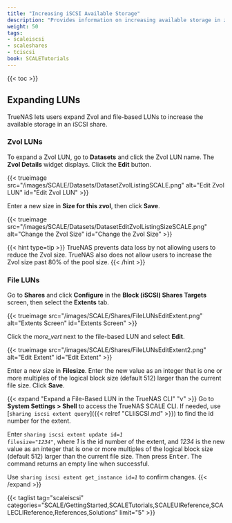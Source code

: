```yaml
---
title: "Increasing iSCSI Available Storage"
description: "Provides information on increasing available storage in zvols and file LUNs for iSCSI block shares."
weight: 50
tags:
- scaleiscsi
- scaleshares
- tciscsi
book: SCALETutorials
---
```


{{< toc >}}

## Expanding LUNs

TrueNAS lets users expand Zvol and file-based LUNs to increase the available storage in an iSCSI share.

### Zvol LUNs
To expand a Zvol LUN, go to **Datasets** and click the Zvol LUN name. The **Zvol Details** widget displays. Click the **Edit** button.

{{< trueimage src="/images/SCALE/Datasets/DatasetZvolListingSCALE.png" alt="Edit Zvol LUN" id="Edit Zvol LUN" >}}

Enter a new size in **Size for this zvol**, then click **Save**.

{{< trueimage src="/images/SCALE/Datasets/DatasetEditZvolListingSizeSCALE.png" alt="Change the Zvol Size" id="Change the Zvol Size" >}}

{{< hint type=tip >}}
TrueNAS prevents data loss by not allowing users to reduce the Zvol size.
TrueNAS also does not allow users to increase the Zvol size past 80% of the pool size.
{{< /hint >}}

### File LUNs
Go to **Shares** and click **Configure** in the **Block (iSCSI) Shares Targets** screen, then select the **Extents** tab.

{{< trueimage src="/images/SCALE/Shares/FileLUNsEditExtent.png" alt="Extents Screen" id="Extents Screen" >}}

Click the <i class="material-icons" aria-hidden="true" title="Options">more_vert</i> next to the file-based LUN and select **Edit**.

{{< trueimage src="/images/SCALE/Shares/FileLUNsEditExtent2.png" alt="Edit Extent" id="Edit Extent" >}}

Enter a new size in **Filesize**.
Enter the new value as an integer that is one or more multiples of the logical block size (default 512) larger than the current file size.
Click **Save**.

{{< expand "Expand a File-Based LUN in the TrueNAS CLI" "v" >}}
Go to **System Settings > Shell** to access the TrueNAS SCALE CLI.
If needed, use [`sharing iscsi extent query`]({{< relref "CLIiSCSI.md" >}}) to find the id number for the extent.

Enter <code>sharing iscsi extent update id=<em>1</em> filesize="<em>1234</em>"</code>, where *1* is the id number of the extent, and *1234* is the new value as an integer that is one or more multiples of the logical block size (default 512) larger than the current file size. Then press <kbd>Enter</kbd>.
The command returns an empty line when successful.

Use <code>sharing iscsi extent get_instance id=<em>1</em></code> to confirm changes.
{{< /expand >}}

{{< taglist tag="scaleiscsi" categories="SCALE/GettingStarted,SCALETutorials,SCALEUIReference,SCALECLIReference,References,Solutions" limit="5" >}}
